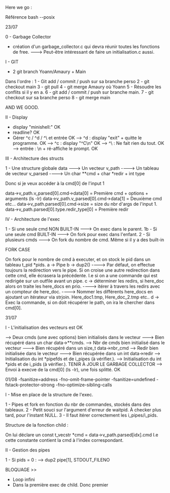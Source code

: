 Here we go :

Référence bash --posix

23/07

0 - Garbage Collector

- création d'un garbage_collector.c qui devra réunir toutes les fonctions de free.
---> Peut-être intéressant de faire un initialisation.c aussi.

I - GIT 

- 2 git branch Yoann/Amaury + Main

Dans l'ordre :
1 - Git add / commit / push sur sa branche perso
2 - git checkout main
3 - git pull
4 - git merge Amaury où Yoann
5 - Résoudre les conflits si il y en a.
6 - git add / commit / push sur branche main.
7 - git checkout sur sa branche perso
8 - git merge main

AND WE GOOD.

II - Display  

- display "minishell:"					OK
- readline?						OK
- Gérer ^c / ^d / ^\ et entrée				OK
--> ^d : display "exit" + quitte le programme. 	OK
--> ^c : display "^C\n"				OK
--> ^\ : Ne fait rien du tout. 				OK
--> entrée : \n + ré-affiche le prompt.			OK

III - Architecture des structs

1 - Une structure globale data
---> Un vecteur v_path
     ----> Un tableau de vecteur v_parsed
	 	   ----> Un char **cmd + char *redir + int type

Donc si je veux accéder à la cmd[0] de l'input 1

data->v_path.v_parsed[0].cmd->data[0] = Première cmd + options + arguments (ls -lr)
data->v_path.v_parsed[0].cmd->data[1] = Deuxième cmd etc...
data->v_path.parsed[0].cmd->size = size du nbr d'args de l'input 1.
data->v_path.parsed[0].type.redir_type[0] = Première redir


IV - Architecture de l'exec

1 - Si une seule cmd NON BUILT-IN
---> On exec dans le parent.
1b - Si une seule cmd BUILT-IN
---> On fork pour exec dans l'enfant.
2 - Si plusieurs cmds
---> On fork du nombre de cmd. Même si il y a des built-in

FORK CASE 

On fork pour le nombre de cmd à executer, et on stock le pid dans un tableau t_pid *pids.
a -> Pipe
b -> dup2()
----> Par défaut, on effectue toujours la redirection vers le pipe. Si on croise une autre redirection dans cette cmd, elle écrasera la précédente. I.e si on a une commande qui est redirigée sur un outfile avant un pipe. 
c -> déterminer les redirs, si here_doc alors on traite les here_docs en prio.
----> itérer à travers les redirs avec un compteur de here_doc.
----> Nommer les différents here_docs en ajoutant un itérateur via strjoin. Here_doc1.tmp, Here_doc_2.tmp etc..
d -> Exec la commande, si on doit récupérer le path, on ira le chercher dans cmd[0].

31/07 

I - L'initialisation des vecteurs est OK


--> Deux cmds (une avec options) bien initialisés dans le vecteur
	---> Bien récupéré dans un char data->**cmds.
--> Nbr de cmds bien initialisé dans le vecteur
	---> Bien récupéré dans un size_t data->nbr_cmd
--> Redir bien initialisée dans le vecteur 
	---> Bien récupérée dans un int data->redir
--> Initialisation du int *pipefds et de i_pipes (à vérifier.).
--> Initialisation du int *pids et de i_pids (à vérifier.).
							TENIR À JOUR LE GARBAGE COLLECTOR
--> Envoi à execve de la cmd[0] (ls -lr), une fois splitté. OK

01/08
-fsanitize=address -fno-omit-frame-pointer -fsanitize=undefined -fstack-protector-strong -fno-optimize-sibling-calls

I - Mise en place de la structure de l'exec.

1 - Pipes et fork en fonction du nbr de commandes, stockés dans des tableaux.
2 - Petit souci sur l'argument d'erreur de waitpid. À checker plus tard, pour l'instant NULL.
3 - Il faut itérer correctement les i_pipes/i_pids.


Structure de la fonction child :

On lui déclare un const t_vecstr *cmd = data->v_path.parsed[idx].cmd
I.e cette constante contient la cmd à l'index correspondant.

II - Gestion des pipes

1 - Si pids = 0 :
--> dup2 pipe[1], STDOUT_FILENO


BLOQUAGE >>

- Loop infini
- Dans la première exec de child. Donc premier